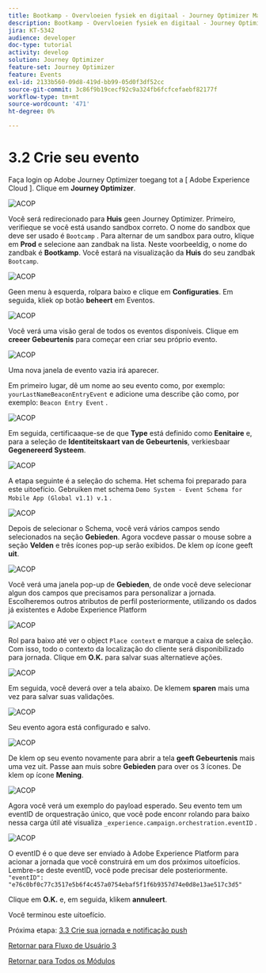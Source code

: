 ```yaml
---
title: Bootkamp - Overvloeien fysiek en digitaal - Journey Optimizer Maak uw evenement - Brazilië
description: Bootkamp - Overvloeien fysiek en digitaal - Journey Optimizer Maak uw evenement - Brazilië
jira: KT-5342
audience: developer
doc-type: tutorial
activity: develop
solution: Journey Optimizer
feature-set: Journey Optimizer
feature: Events
exl-id: 2133b560-09d8-419d-bb99-05d0f3df52cc
source-git-commit: 3c86f9b19cecf92c9a324fb6fcfcefaebf82177f
workflow-type: tm+mt
source-wordcount: '471'
ht-degree: 0%

---
```


# 3.2 Crie seu evento

Faça login op Adobe Journey Optimizer toegang tot a [ Adobe Experience Cloud ]. Clique em **Journey Optimizer**.

![ ACOP ](./images/acophome.png)

Você será redirecionado para **Huis** geen Journey Optimizer. Primeiro, verifieque se você está usando sandbox correto. O nome do sandbox que deve ser usado é `Bootcamp` . Para alternar de um sandbox para outro, klique em **Prod** e selecione aan zandbak na lista. Neste voorbeeldig, o nome do zandbak é **Bootkamp**. Você estará na visualização da **Huis** do seu zandbak `Bootcamp`.

![ ACOP ](./images/acoptriglp.png)

Geen menu à esquerda, rolpara baixo e clique em **Configuraties**. Em seguida, kliek op botão **beheert** em Eventos.

![ ACOP ](./images/acopmenu.png)

Você verá uma visão geral de todos os eventos disponíveis. Clique em **creeer Gebeurtenis** para começar een criar seu próprio evento.

![ ACOP ](./images/emptyevent.png)

Uma nova janela de evento vazia irá aparecer.

Em primeiro lugar, dê um nome ao seu evento como, por exemplo: `yourLastNameBeaconEntryEvent` e adicione uma describe ção como, por exemplo: `Beacon Entry Event` .

![ ACOP ](./images/eventdescription.png)

Em seguida, certificaaque-se de que **Type** está definido como **Eenitaire** e, para a seleção de **Identiteitskaart van de Gebeurtenis**, verkiesbaar **Gegenereerd Systeem**.

![ ACOP ](./images/eventidtype.png)

A etapa seguinte é a seleção do schema. Het schema foi preparado para este uitoefício. Gebruiken met schema `Demo System - Event Schema for Mobile App (Global v1.1) v.1` .

![ ACOP ](./images/eventschema.png)

Depois de selecionar o Schema, você verá vários campos sendo selecionados na seção **Gebieden**. Agora vocdeve passar o mouse sobre a seção **Velden** e três ícones pop-up serão exibidos. De klem op ícone geeft **uit**.

![ ACOP ](./images/eventpayload.png)

Você verá uma janela pop-up de **Gebieden**, de onde você deve selecionar algun dos campos que precisamos para personalizar a jornada. Escolheremos outros atributos de perfil posteriormente, utilizando os dados já existentes e Adobe Experience Platform

![ ACOP ](./images/eventfields.png)

Rol para baixo até ver o object `Place context` e marque a caixa de seleção. Com isso, todo o contexto da localização do cliente será disponibilizado para jornada. Clique em **O.K.** para salvar suas alternatieve ações.

![ ACOP ](./images/eventpayloadbr.png)

Em seguida, você deverá over a tela abaixo. De klemem **sparen** mais uma vez para salvar suas validações.

![ ACOP ](./images/eventsave.png)

Seu evento agora está configurado e salvo.

![ ACOP ](./images/eventdone.png)

De klem op seu evento novamente para abrir a tela **geeft Gebeurtenis** mais uma vez uit. Passe aan muis sobre **Gebieden** para over os 3 ícones. De klem op ícone **Mening**.

![ ACOP ](./images/viewevent.png)

Agora você verá um exemplo do payload esperado.
Seu evento tem um eventID de orquestração único, que você pode enconr rolando para baixo nessa carga útil até visualiza `_experience.campaign.orchestration.eventID` .

![ ACOP ](./images/payloadeventID.png)

O eventID é o que deve ser enviado à Adobe Experience Platform para acionar a jornada que você construirá em um dos próximos uitoefícios. Lembre-se deste eventID, você pode precisar dele posteriormente.
`"eventID": "e76c0bf0c77c3517e5b6f4c457a0754ebaf5f1f6b9357d74e0d8e13ae517c3d5"`

Clique em **O.K.** e, em seguida, klikem **annuleert**.

Você terminou este uitoefício.

Próxima etapa: [ 3.3 Crie sua jornada e notificação push ](./ex3.md)

[Retornar para Fluxo de Usuário 3](./uc3.md)

[Retornar para Todos os Módulos](../../overview.md)
